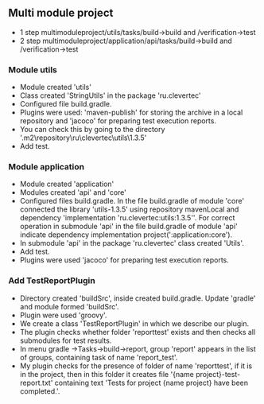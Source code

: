 ## Multi module project
* 1 step multimoduleproject/utils/tasks/build->build and /verification->test
* 2 step multimoduleproject/application/api/tasks/build->build and /verification->test

### Module utils
* Module created  'utils'
* Class created 'StringUtils' in the package 'ru.clevertec'
* Configured file build.gradle.
* Plugins were used: 'maven-publish' for storing the archive in a local repository
  and 'jacoco' for preparing test execution reports.
* You can check this by going to the directory '.m2\repository\ru\clevertec\utils\1.3.5'
* Add test.

### Module application
* Module created 'application'
* Modules created 'api' and 'core'
* Configured files build.gradle. In the file build.gradle of module 'core' connected 
  the library 'utils-1.3.5' using repository mavenLocal and dependency 'implementation 
  'ru.clevertec:utils:1.3.5''. For correct operation in submodule 'api' in the file
  build.gradle of module 'api' indicate dependency 
  implementation project(':application:core').
* In submodule 'api' in the package 'ru.clevertec' class created 'Utils'.
* Add test. 
* Plugins were used 'jacoco' for preparing test execution reports.

### Add TestReportPlugin
* Directory created 'buildSrc', inside created build.gradle. Update 'gradle' and 
module formed 'buildSrc'.
* Plugin were used 'groovy'.
* We create a class 'TestReportPlugin' in which we describe our plugin.
* The plugin checks whether folder 'reporttest' exists and then checks all submodules
  for test results.
* In menu gradle ->Tasks->build->report, group 'report' appears in the list of groups, 
  containing task of name 'report_test'.
* My plugin checks for the presence of folder of name 'reporttest', if it is in the 
  project, then in this folder it creates file '{name project}-test-report.txt' containing 
  text 'Tests for project {name project} have been completed.'.